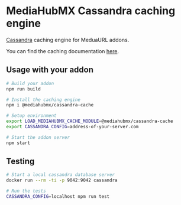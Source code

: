 # MediaHubMX Cassandra caching engine

[Cassandra](https://cassandra.apache.org/) caching engine for MeduaURL addons.

You can find the caching documentation [here](https://github.com/MediaHubMX/mediahubmx-js/blob/main/docs/caching.md).

## Usage with your addon

```bash
# Build your addon
npm run build

# Install the caching engine
npm i @mediahubmx/cassandra-cache

# Setup environment
export LOAD_MEDIAHUBMX_CACHE_MODULE=@mediahubmx/cassandra-cache
export CASSANDRA_CONFIG=address-of-your-server.com

# Start the addon server
npm start
```

## Testing

```bash
# Start a local cassandra database server
docker run --rm -ti -p 9042:9042 cassandra

# Run the tests
CASSANDRA_CONFIG=localhost npm run test
```
